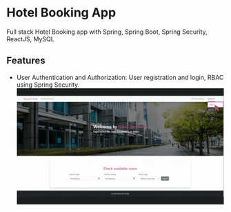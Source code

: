 # Hotel Booking App

Full stack Hotel Booking app with Spring, Spring Boot, Spring Securîty, ReactJS, MySQL


## Features

- User Authentication and Authorization: User registration and login, RBAC using Spring Security.
![](https://github.com/mysoi-2512/hotelbooking-server/blob/main/GIFs%20for%20Readme/User%20Register.gif)
